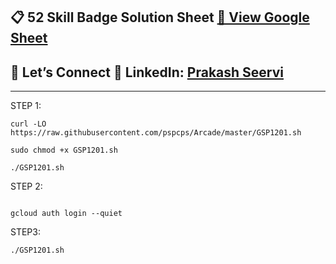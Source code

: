 
## 📋 52 Skill Badge Solution Sheet [📄 View Google Sheet](https://docs.google.com/spreadsheets/d/1UY1yh_xCRGealyBqSAejjkBSdgjqEj5M_XIQmveGJnU/edit?gid=0#gid=0)


## 🔗 Let’s Connect 👤 **LinkedIn**: [Prakash Seervi](https://www.linkedin.com/in/prakashseervi63/)


---


STEP 1:

```
curl -LO https://raw.githubusercontent.com/pspcps/Arcade/master/GSP1201.sh

sudo chmod +x GSP1201.sh

./GSP1201.sh
```


STEP 2:

```

gcloud auth login --quiet

```

STEP3:

```
./GSP1201.sh

```